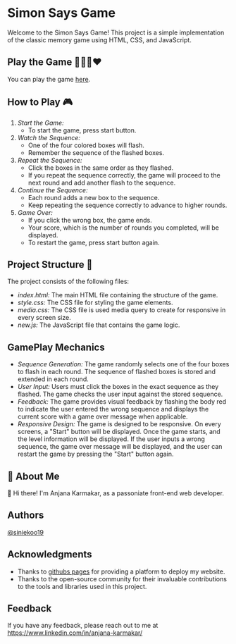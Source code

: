 # Simon Says Game
Welcome to the Simon Says Game! This project is a simple implementation of the classic memory game using HTML, CSS, and JavaScript.

## Play the Game 💜💛💙❤
You can play the game [here](https://anjana113-hub.github.io/SIMON-SAYS-GAME/).

## How to Play 🎮
  1. *Start the Game:*
     - To start the game, press start button.
  2. *Watch the Sequence:*
     - One of the four colored boxes will flash.
     - Remember the sequence of the flashed boxes.
  3. *Repeat the Sequence:*
     - Click the boxes in the same order as they flashed.
     - If you repeat the sequence correctly, the game will proceed to the next round and add another flash to the sequence.
  4. *Continue the Sequence:*
     - Each round adds a new box to the sequence.
     - Keep repeating the sequence correctly to advance to higher rounds.
  5. *Game Over:*
     - If you click the wrong box, the game ends.
     - Your score, which is the number of rounds you completed, will be displayed.
     - To restart the game, press start button again.

## Project Structure 🚀
The project consists of the following files:
  - *index.html:* The main HTML file containing the structure of the game.
  - *style.css:* The CSS file for styling the game elements.
  - *media.css:* The CSS file is used media query to create for responsive in every screen size.
  - *new.js:* The JavaScript file that contains the game logic.

## GamePlay Mechanics
  - *Sequence Generation:* The game randomly selects one of the four boxes to flash in each round. The sequence of flashed boxes is stored and extended in each round.
  - *User Input:* Users must click the boxes in the exact sequence as they flashed. The game checks the user input against the stored sequence.
  - *Feedback:* The game provides visual feedback by flashing the body red to indicate the user entered the wrong sequence and displays the current score with a game over message when applicable.
  - *Responsive Design:* The game is designed to be responsive. On every screens, a "Start" button will be displayed. Once the game starts, and the level information will be displayed. If the user inputs a wrong sequence, the game over message will be displayed, and the user can restart the game by pressing the "Start" button again.

## 🚀 About Me
👋 Hi there! I'm Anjana Karmakar, as a passoniate front-end web developer.

## Authors
[@siniekoo19](https://github.com/siniekoo19)

## Acknowledgments
- Thanks to [githubs pages](https://anjana113-hub.github.io/SIMON-SAYS-GAME/) for providing a platform to deploy my website.
- Thanks to the open-source community for their invaluable contributions to the tools and libraries used in this project.

## Feedback
If you have any feedback, please reach out to me at https://www.linkedin.com/in/anjana-karmakar/ 
